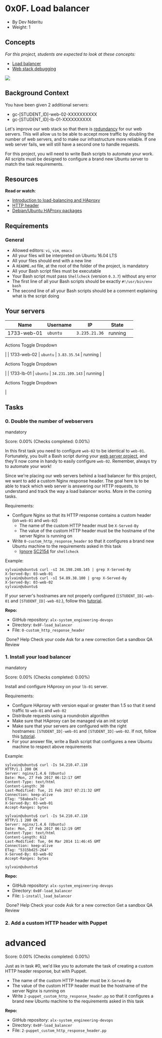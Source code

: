 0x0F. Load balancer
===================

- By Dev Nderitu
- Weight: 1

Concepts
--------

*For this project, students are expected to look at these concepts:*

- [Load balancer](https://alx-intranet.hbtn.io/concepts/46)
- [Web stack debugging](https://alx-intranet.hbtn.io/concepts/68)

![](https://s3.amazonaws.com/intranet-projects-files/holbertonschool-sysadmin_devops/275/qfdked8.png)

Background Context
------------------

You have been given 2 additional servers:

- gc-[STUDENT_ID]-web-02-XXXXXXXXXX
- gc-[STUDENT_ID]-lb-01-XXXXXXXXXX

Let's improve our web stack so that there is [redundancy](https://alx-intranet.hbtn.io/rltoken/xnAaJdhmAxx7PoH3l6EwDg "redundancy") for our web servers. This will allow us to be able to accept more traffic by doubling the number of web servers, and to make our infrastructure more reliable. If one web server fails, we will still have a second one to handle requests.

For this project, you will need to write Bash scripts to automate your work. All scripts must be designed to configure a brand new Ubuntu server to match the task requirements.

Resources
---------

**Read or watch**:

- [Introduction to load-balancing and HAproxy](https://alx-intranet.hbtn.io/rltoken/B7f3oz8i3Xvvom_YQZzLnQ "Introduction to load-balancing and HAproxy")
- [HTTP header](https://alx-intranet.hbtn.io/rltoken/sZ9v3Vq2tgLwN_PWVQketw "HTTP header")
- [Debian/Ubuntu HAProxy packages](https://alx-intranet.hbtn.io/rltoken/2VRAgtKKR9g6Xfb0xzGiSg "Debian/Ubuntu HAProxy packages")

Requirements
------------

### General

- Allowed editors: `vi`, `vim`, `emacs`
- All your files will be interpreted on Ubuntu 16.04 LTS
- All your files should end with a new line
- A `README.md` file, at the root of the folder of the project, is mandatory
- All your Bash script files must be executable
- Your Bash script must pass `Shellcheck` (version `0.3.7`) without any error
- The first line of all your Bash scripts should be exactly `#!/usr/bin/env bash`
- The second line of all your Bash scripts should be a comment explaining what is the script doing

Your servers
------------

| Name | Username | IP | State |  |
| --- | --- | --- | --- | --- |
| 1733-web-01 | `ubuntu` | `3.235.21.36` | running |

Actions Toggle Dropdown

 |
| 1733-web-02 | `ubuntu` | `3.83.35.54` | running |

Actions Toggle Dropdown

 |
| 1733-lb-01 | `ubuntu` | `34.231.109.143` | running |

Actions Toggle Dropdown

 |

Tasks
-----

### 0\. Double the number of webservers

mandatory

Score: 0.00% (Checks completed: 0.00%)

In this first task you need to configure `web-02` to be identical to `web-01`. Fortunately, you built a Bash script during your [web server project](https://alx-intranet.hbtn.io/rltoken/-JluPVwfvXMOYMzNOqvgsQ "web server project"), and they'll now come in handy to easily configure `web-02`. Remember, always try to automate your work!

Since we're placing our web servers behind a load balancer for this project, we want to add a custom Nginx response header. The goal here is to be able to track which web server is answering our HTTP requests, to understand and track the way a load balancer works. More in the coming tasks.

Requirements:

- Configure Nginx so that its HTTP response contains a custom header (on `web-01` and `web-02`)
  - The name of the custom HTTP header must be `X-Served-By`
  - The value of the custom HTTP header must be the hostname of the server Nginx is running on
- Write `0-custom_http_response_header` so that it configures a brand new Ubuntu machine to the requirements asked in this task
  - [Ignore](https://alx-intranet.hbtn.io/rltoken/k3Bt6zu1On_-mDszxi0Z9w "Ignore") [SC2154](https://alx-intranet.hbtn.io/rltoken/9KwKHb9H8OJqcSK0saRIOA "SC2154") for `shellcheck`

Example:

```
sylvain@ubuntu$ curl -sI 34.198.248.145 | grep X-Served-By
X-Served-By: 03-web-01
sylvain@ubuntu$ curl -sI 54.89.38.100 | grep X-Served-By
X-Served-By: 03-web-02
sylvain@ubuntu$

```

If your server's hostnames are not properly configured (`[STUDENT_ID]-web-01` and `[STUDENT_ID]-web-02`.), follow this [tutorial](https://alx-intranet.hbtn.io/rltoken/tLVI0yDpGJXb-Op5Lo0JtQ "tutorial").

**Repo:**

- GitHub repository: `alx-system_engineering-devops`
- Directory: `0x0F-load_balancer`
- File: `0-custom_http_response_header`

 Done? Help Check your code Ask for a new correction Get a sandbox QA Review

### 1\. Install your load balancer

mandatory

Score: 0.00% (Checks completed: 0.00%)

Install and configure HAproxy on your `lb-01` server.

Requirements:

- Configure HAproxy with version equal or greater than 1.5 so that it send traffic to `web-01` and `web-02`
- Distribute requests using a roundrobin algorithm
- Make sure that HAproxy can be managed via an init script
- Make sure that your servers are configured with the right hostnames: `[STUDENT_ID]-web-01` and `[STUDENT_ID]-web-02`. If not, follow this [tutorial](https://alx-intranet.hbtn.io/rltoken/YkfzgEa6xNHrQbkKmJN4zg "tutorial").
- For your answer file, write a Bash script that configures a new Ubuntu machine to respect above requirements

Example:

```
sylvain@ubuntu$ curl -Is 54.210.47.110
HTTP/1.1 200 OK
Server: nginx/1.4.6 (Ubuntu)
Date: Mon, 27 Feb 2017 06:12:17 GMT
Content-Type: text/html
Content-Length: 30
Last-Modified: Tue, 21 Feb 2017 07:21:32 GMT
Connection: keep-alive
ETag: "58abea7c-1e"
X-Served-By: 03-web-01
Accept-Ranges: bytes

sylvain@ubuntu$ curl -Is 54.210.47.110
HTTP/1.1 200 OK
Server: nginx/1.4.6 (Ubuntu)
Date: Mon, 27 Feb 2017 06:12:19 GMT
Content-Type: text/html
Content-Length: 612
Last-Modified: Tue, 04 Mar 2014 11:46:45 GMT
Connection: keep-alive
ETag: "5315bd25-264"
X-Served-By: 03-web-02
Accept-Ranges: bytes

sylvain@ubuntu$

```

**Repo:**

- GitHub repository: `alx-system_engineering-devops`
- Directory: `0x0F-load_balancer`
- File: `1-install_load_balancer`

 Done? Help Check your code Ask for a new correction Get a sandbox QA Review

### 2\. Add a custom HTTP header with Puppet

# advanced

Score: 0.00% (Checks completed: 0.00%)

Just as in task #0, we'd like you to automate the task of creating a custom HTTP header response, but with Puppet.

- The name of the custom HTTP header must be `X-Served-By`
- The value of the custom HTTP header must be the hostname of the server Nginx is running on
- Write `2-puppet_custom_http_response_header.pp` so that it configures a brand new Ubuntu machine to the requirements asked in this task

**Repo:**

- GitHub repository: `alx-system_engineering-devops`
- Directory: `0x0F-load_balancer`
- File: `2-puppet_custom_http_response_header.pp`
